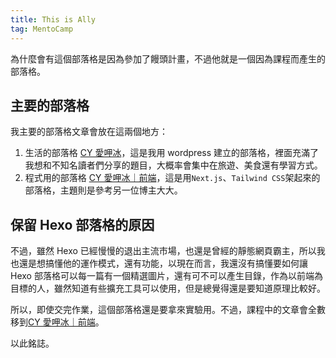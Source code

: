 ```yaml
---
title: This is Ally
tag: MentoCamp
---
```


為什麼會有這個部落格是因為參加了饅頭計畫，不過他就是一個因為課程而產生的部落格。

## 主要的部落格

我主要的部落格文章會放在這兩個地方：

1. 生活的部落格
   [CY 愛呷冰](https://chih-yuu.me/)，這是我用 wordpress 建立的部落格，裡面充滿了我想和不知名讀者們分享的題目，大概率會集中在旅遊、美食還有學習方式。
2. 程式用的部落格
   [CY 愛呷冰｜前端](https://blog.chih-yuu.me/)，這是用`Next.js`、`Tailwind CSS`架起來的部落格，主題則是參考另一位博主大大。

## 保留 Hexo 部落格的原因

不過，雖然 Hexo 已經慢慢的退出主流市場，也還是曾經的靜態網頁霸主，所以我也還是想搞懂他的運作模式，還有功能，以現在而言，我還沒有搞懂要如何讓 Hexo 部落格可以每一篇有一個精選圖片，還有可不可以產生目錄，作為以前端為目標的人，雖然知道有些擴充工具可以使用，但是總覺得還是要知道原理比較好。

所以，即使交完作業，這個部落格還是要拿來實驗用。不過，課程中的文章會全數移到[CY 愛呷冰｜前端](https://blog.chih-yuu.me/)。

以此銘誌。
